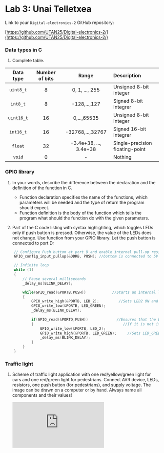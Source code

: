 # Lab 3: Unai Telletxea

Link to your `Digital-electronics-2` GitHub repository:

   [https://github.com/UTAN25/Digital-electronics-2/](https://github.com/UTAN25/Digital-electronics-2/)


### Data types in C

1. Complete table.

| **Data type** | **Number of bits** | **Range** | **Description** |
| :-: | :-: | :-: | :-- | 
| `uint8_t`  | 8 | 0, 1, ..., 255 | Unsigned 8-bit integer |
| `int8_t`   | 8 | -128,...,127 | Signed 8-bit integrer  |
| `uint16_t` | 16 | 0,...,65535 | Unsigned 8-bit integer |
| `int16_t`  | 16 | -32768,...,32767 | Signed 16-bit integrer |
| `float`    | 32 | -3.4e+38, ..., 3.4e+38 | Single-precision floating-point |
| `void`     | 0 | - | Nothing |


### GPIO library

1. In your words, describe the difference between the declaration and the definition of the function in C.
   * Function declaration specifies the name of the functions, which parameters will be needed and the type of return the program should expect.
   * Function definition is the body of the function which tells the program what should the function do with the given parameters.

2. Part of the C code listing with syntax highlighting, which toggles LEDs only if push button is pressed. Otherwise, the value of the LEDs does not change. Use function from your GPIO library. Let the push button is connected to port D:

```c
    // Configure Push button at port D and enable internal pull-up resistor
    GPIO_config_input_pullup(&DDRB, PUSH); //bottom is connected to 5V

    // Infinite loop
    while (1)
    {
        // Pause several milliseconds
        _delay_ms(BLINK_DELAY);

        while(GPIO_read(&PORTB,PUSH))            //Starts an internal loop while the bottom is pressed down
        {
            GPIO_write_high(&PORTB, LED_2);         //Sets LED2 ON and LED_GREEN OFF
            GPIO_write_low(&PORTB, LED_GREEN);
            _delay_ms(BLINK_DELAY);
            
            if(GPIO_read(&PORTD,PUSH))             //Ensures that the bottom is still PRESSED to continue the blinking
            {                                         //If it is not it will jump this section and maintain the previous state
                GPIO_write_low(&PORTB, LED_2);
                GPIO_write_high(&PORTB, LED_GREEN);     //Sets LED_GREEN ON and LED_2 OFF
                _delay_ms(BLINK_DELAY);
            }                        
        }
    }
```


### Traffic light

1. Scheme of traffic light application with one red/yellow/green light for cars and one red/green light for pedestrians. Connect AVR device, LEDs, resistors, one push button (for pedestrians), and supply voltage. The image can be drawn on a computer or by hand. Always name all components and their values!

   ![your figure](https://github.com/UTAN25/Digital-electronics-2/blob/main/Labs/Esc%C3%A1ner%20-%202021-10-08%2022_41_39.pdf)
